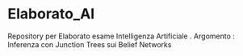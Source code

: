 # Elaborato_AI
Repository per Elaborato esame Intelligenza Artificiale . Argomento : Inferenza con Junction Trees sui Belief Networks
